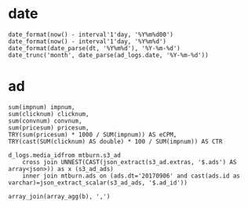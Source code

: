 # date

    date_format(now() - interval'1'day, '%Y%m%d00') 
    date_format(now() - interval'1'day, '%Y%m%d') 
    date_format(date_parse(dt, '%Y%m%d'), '%Y-%m-%d')
    date_trunc('month', date_parse(ad_logs.date, '%Y-%m-%d'))

# ad

    sum(impnum) impnum,
    sum(clicknum) clicknum,
    sum(convnum) convnum,
    sum(pricesum) pricesum,
    TRY(sum(pricesum) * 1000 / SUM(impnum)) AS eCPM,
    TRY(cast(SUM(clicknum) AS double) * 100 / SUM(impnum)) AS CTR

    d_logs.media_idfrom mtburn.s3_ad
        cross join UNNEST(CAST(json_extract(s3_ad.extras, '$.ads') AS array<json>)) as x (s3_ad_ads)
        inner join mtburn.ads on (ads.dt='20170906' and cast(ads.id as varchar)=json_extract_scalar(s3_ad_ads, '$.ad_id'))

    array_join(array_agg(b), ',')

